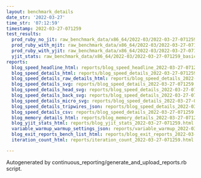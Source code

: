 ```yaml
---
layout: benchmark_details
date_str: '2022-03-27'
time_str: '07:12:59'
timestamp: 2022-03-27-071259
test_results:
  prod_ruby_no_jit: raw_benchmark_data/x86_64/2022-03/2022-03-27-071259_basic_benchmark_prod_ruby_no_jit.json
  prod_ruby_with_mjit: raw_benchmark_data/x86_64/2022-03/2022-03-27-071259_basic_benchmark_prod_ruby_with_mjit.json
  prod_ruby_with_yjit: raw_benchmark_data/x86_64/2022-03/2022-03-27-071259_basic_benchmark_prod_ruby_with_yjit.json
  yjit_stats: raw_benchmark_data/x86_64/2022-03/2022-03-27-071259_basic_benchmark_yjit_stats.json
reports:
  blog_speed_headline_html: reports/blog_speed_headline_2022-03-27-071259.html
  blog_speed_details_html: reports/blog_speed_details_2022-03-27-071259.html
  blog_speed_details_raw_details_html: reports/blog_speed_details_2022-03-27-071259.raw_details.html
  blog_speed_details_svg: reports/blog_speed_details_2022-03-27-071259.svg
  blog_speed_details_head_svg: reports/blog_speed_details_2022-03-27-071259.head.svg
  blog_speed_details_back_svg: reports/blog_speed_details_2022-03-27-071259.back.svg
  blog_speed_details_micro_svg: reports/blog_speed_details_2022-03-27-071259.micro.svg
  blog_speed_details_tripwires_json: reports/blog_speed_details_2022-03-27-071259.tripwires.json
  blog_speed_details_csv: reports/blog_speed_details_2022-03-27-071259.csv
  blog_memory_details_html: reports/blog_memory_details_2022-03-27-071259.html
  blog_yjit_stats_html: reports/blog_yjit_stats_2022-03-27-071259.html
  variable_warmup_warmup_settings_json: reports/variable_warmup_2022-03-27-071259.warmup_settings.json
  blog_exit_reports_bench_list_html: reports/blog_exit_reports_2022-03-27-071259.bench_list.html
  iteration_count_html: reports/iteration_count_2022-03-27-071259.html

---
```

Autogenerated by continuous_reporting/generate_and_upload_reports.rb script.
